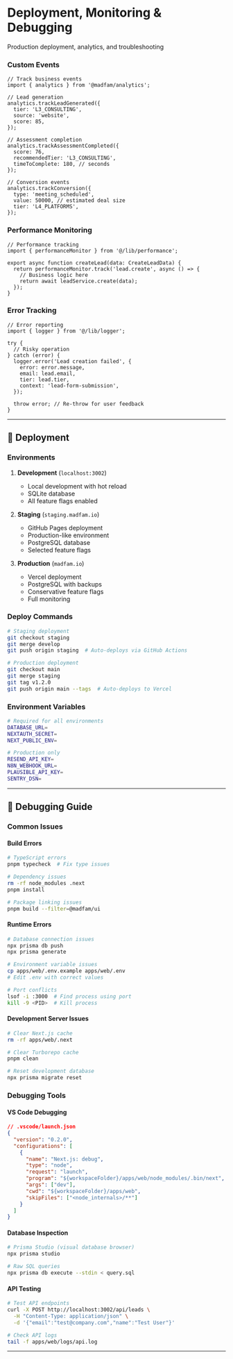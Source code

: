 # Deployment, Monitoring & Debugging

Production deployment, analytics, and troubleshooting

### **Custom Events**

```tsx
// Track business events
import { analytics } from '@madfam/analytics';

// Lead generation
analytics.trackLeadGenerated({
  tier: 'L3_CONSULTING',
  source: 'website',
  score: 85,
});

// Assessment completion
analytics.trackAssessmentCompleted({
  score: 76,
  recommendedTier: 'L3_CONSULTING',
  timeToComplete: 180, // seconds
});

// Conversion events
analytics.trackConversion({
  type: 'meeting_scheduled',
  value: 50000, // estimated deal size
  tier: 'L4_PLATFORMS',
});
```

### **Performance Monitoring**

```tsx
// Performance tracking
import { performanceMonitor } from '@/lib/performance';

export async function createLead(data: CreateLeadData) {
  return performanceMonitor.track('lead.create', async () => {
    // Business logic here
    return await leadService.create(data);
  });
}
```

### **Error Tracking**

```tsx
// Error reporting
import { logger } from '@/lib/logger';

try {
  // Risky operation
} catch (error) {
  logger.error('Lead creation failed', {
    error: error.message,
    email: lead.email,
    tier: lead.tier,
    context: 'lead-form-submission',
  });

  throw error; // Re-throw for user feedback
}
```

---

## 🚀 Deployment

### **Environments**

1. **Development** (`localhost:3002`)

   - Local development with hot reload
   - SQLite database
   - All feature flags enabled

2. **Staging** (`staging.madfam.io`)

   - GitHub Pages deployment
   - Production-like environment
   - PostgreSQL database
   - Selected feature flags

3. **Production** (`madfam.io`)
   - Vercel deployment
   - PostgreSQL with backups
   - Conservative feature flags
   - Full monitoring

### **Deploy Commands**

```bash
# Staging deployment
git checkout staging
git merge develop
git push origin staging  # Auto-deploys via GitHub Actions

# Production deployment
git checkout main
git merge staging
git tag v1.2.0
git push origin main --tags  # Auto-deploys to Vercel
```

### **Environment Variables**

```bash
# Required for all environments
DATABASE_URL=
NEXTAUTH_SECRET=
NEXT_PUBLIC_ENV=

# Production only
RESEND_API_KEY=
N8N_WEBHOOK_URL=
PLAUSIBLE_API_KEY=
SENTRY_DSN=
```

---

## 🐛 Debugging Guide

### **Common Issues**

#### **Build Errors**

```bash
# TypeScript errors
pnpm typecheck  # Fix type issues

# Dependency issues
rm -rf node_modules .next
pnpm install

# Package linking issues
pnpm build --filter=@madfam/ui
```

#### **Runtime Errors**

```bash
# Database connection issues
npx prisma db push
npx prisma generate

# Environment variable issues
cp apps/web/.env.example apps/web/.env
# Edit .env with correct values

# Port conflicts
lsof -i :3000  # Find process using port
kill -9 <PID>  # Kill process
```

#### **Development Server Issues**

```bash
# Clear Next.js cache
rm -rf apps/web/.next

# Clear Turborepo cache
pnpm clean

# Reset development database
npx prisma migrate reset
```

### **Debugging Tools**

#### **VS Code Debugging**

```json
// .vscode/launch.json
{
  "version": "0.2.0",
  "configurations": [
    {
      "name": "Next.js: debug",
      "type": "node",
      "request": "launch",
      "program": "${workspaceFolder}/apps/web/node_modules/.bin/next",
      "args": ["dev"],
      "cwd": "${workspaceFolder}/apps/web",
      "skipFiles": ["<node_internals>/**"]
    }
  ]
}
```

#### **Database Inspection**

```bash
# Prisma Studio (visual database browser)
npx prisma studio

# Raw SQL queries
npx prisma db execute --stdin < query.sql
```

#### **API Testing**

```bash
# Test API endpoints
curl -X POST http://localhost:3002/api/leads \
  -H "Content-Type: application/json" \
  -d '{"email":"test@company.com","name":"Test User"}'

# Check API logs
tail -f apps/web/logs/api.log
```

---
